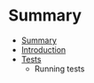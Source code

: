 # Summary

* [Summary](SUMMARY.md)
* [Introduction](docs/Introduction.md)
* [Tests](docs/Tests.md)
   * Running tests

